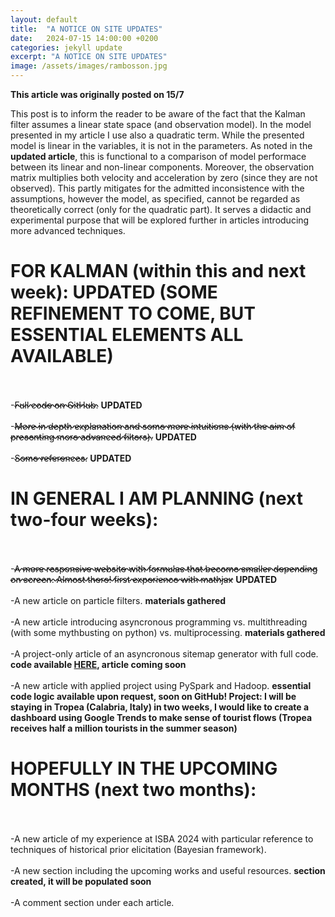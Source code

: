 ```yaml
---
layout: default
title:  "A NOTICE ON SITE UPDATES"
date:   2024-07-15 14:00:00 +0200
categories: jekyll update
excerpt: "A NOTICE ON SITE UPDATES"
image: /assets/images/rambosson.jpg
---
```

<style>
del {
text-decoration-style: wavy;
}
</style>

**This article was originally posted on 15/7**

This post is to inform the reader to be aware of the fact that the 
Kalman filter assumes a linear state space (and observation model). In the model presented in my article I use also a quadratic term. 
While the presented model is linear in the variables, it is not in the parameters. As noted in the **updated article**, this is functional to a comparison of model performace
between its linear and non-linear components. Moreover, the observation matrix multiplies both velocity and acceleration by zero (since they are not observed).
This partly mitigates for the admitted inconsistence with the assumptions, however the model, as specified, cannot be regarded as theoretically correct (only for the quadratic part).
It serves a didactic and experimental purpose that will be explored further in articles introducing more advanced techniques. 

# FOR KALMAN (within this and next week): **UPDATED (SOME REFINEMENT TO COME, BUT ESSENTIAL ELEMENTS ALL AVAILABLE)**
\
\
-<del>Full code on GitHub.</del> **UPDATED**
\
\
-<del>More in depth explanation and some more intuitions (with the aim of presenting more advanced filters).</del>  **UPDATED**
\
\
-<del>Some references.</del> **UPDATED**


# IN GENERAL I AM PLANNING (next two-four weeks):
\
\
-<del>A more responsive website with formulas that become smaller depending on screen. Almost there! first experience with mathjax</del> **UPDATED**
\
\
-A new article on particle filters. **materials gathered**
\
\
-A new article introducing asyncronous programming vs. multithreading (with some mythbusting on python) vs. multiprocessing. **materials gathered**
\
\
-A project-only article of an asyncronous sitemap generator with full code. **code available [HERE](https://github.com/Gabriele-Donato/website-materials-/tree/Scraping/Asynchronous_Sitemap_Generator), article coming soon**
\
\
-A new article with applied project using PySpark and Hadoop. **essential code logic available upon request, soon on GitHub! Project: I will be staying in Tropea (Calabria, Italy) in two weeks, I would like to create a dashboard using Google Trends to make sense of tourist flows (Tropea receives half a million tourists in the summer season)**


# HOPEFULLY IN THE UPCOMING MONTHS (next two months):
\
\
-A new article of my experience at ISBA 2024 with particular reference to techniques of historical prior elicitation (Bayesian framework). 
\
\
-A new section including the upcoming works and useful resources. **section created, it will be populated soon**
\
\
-A comment section under each article.



